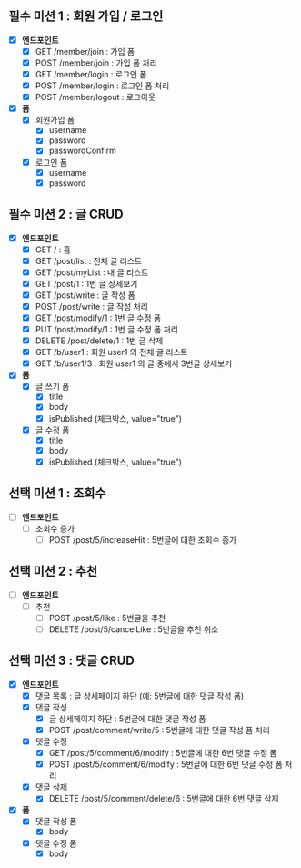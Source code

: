 ## 필수 미션 1 : 회원 가입 / 로그인

- [x] **엔드포인트**
    - [x] GET /member/join : 가입 폼
    - [x] POST /member/join : 가입 폼 처리
    - [x] GET /member/login : 로그인 폼
    - [x] POST /member/login : 로그인 폼 처리
    - [x] POST /member/logout : 로그아웃

- [x] **폼**
    - [x] 회원가입 폼
        - [x] username
        - [x] password
        - [x] passwordConfirm
    - [x] 로그인 폼
        - [x] username
        - [x] password

## 필수 미션 2 : 글 CRUD

- [x] **엔드포인트**
    - [x] GET / : 홈
    - [x] GET /post/list : 전체 글 리스트
    - [x] GET /post/myList : 내 글 리스트
    - [x] GET /post/1 : 1번 글 상세보기
    - [x] GET /post/write : 글 작성 폼
    - [x] POST /post/write : 글 작성 처리
    - [x] GET /post/modify/1 : 1번 글 수정 폼
    - [x] PUT /post/modify/1 : 1번 글 수정 폼 처리
    - [x] DELETE /post/delete/1 : 1번 글 삭제
    - [x] GET /b/user1 : 회원 user1 의 전체 글 리스트
    - [x] GET /b/user1/3 : 회원 user1 의 글 중에서 3번글 상세보기

- [x] **폼**
    - [x] 글 쓰기 폼
        - [x] title
        - [x] body
        - [x] isPublished (체크박스, value="true")
    - [x] 글 수정 폼
        - [x] title
        - [x] body
        - [x] isPublished (체크박스, value="true")

## 선택 미션 1 : 조회수

- [ ] **엔드포인트**
    - [ ] 조회수 증가
        - [ ] POST /post/5/increaseHit : 5번글에 대한 조회수 증가

## 선택 미션 2 : 추천

- [ ] **엔드포인트**
    - [ ] 추천
        - [ ] POST /post/5/like : 5번글을 추천
        - [ ] DELETE /post/5/cancelLike : 5번글을 추천 취소

## 선택 미션 3 : 댓글 CRUD

- [x] **엔드포인트**
    - [x] 댓글 목록 : 글 상세페이지 하단 (예: 5번글에 대한 댓글 작성 폼)
    - [x] 댓글 작성
        - [x] 글 상세페이지 하단 : 5번글에 대한 댓글 작성 폼
        - [x] POST /post/comment/write/5 : 5번글에 대한 댓글 작성 폼 처리
    - [x] 댓글 수정
        - [x] GET /post/5/comment/6/modify  : 5번글에 대한 6번 댓글 수정 폼
        - [x] POST /post/5/comment/6/modify : 5번글에 대한 6번 댓글 수정 폼 처리
    - [x] 댓글 삭제
        - [x] DELETE /post/5/comment/delete/6 : 5번글에 대한 6번 댓글 삭제

- [x] **폼**
    - [x] 댓글 작성 폼
        - [x] body
    - [x] 댓글 수정 폼
        - [x] body